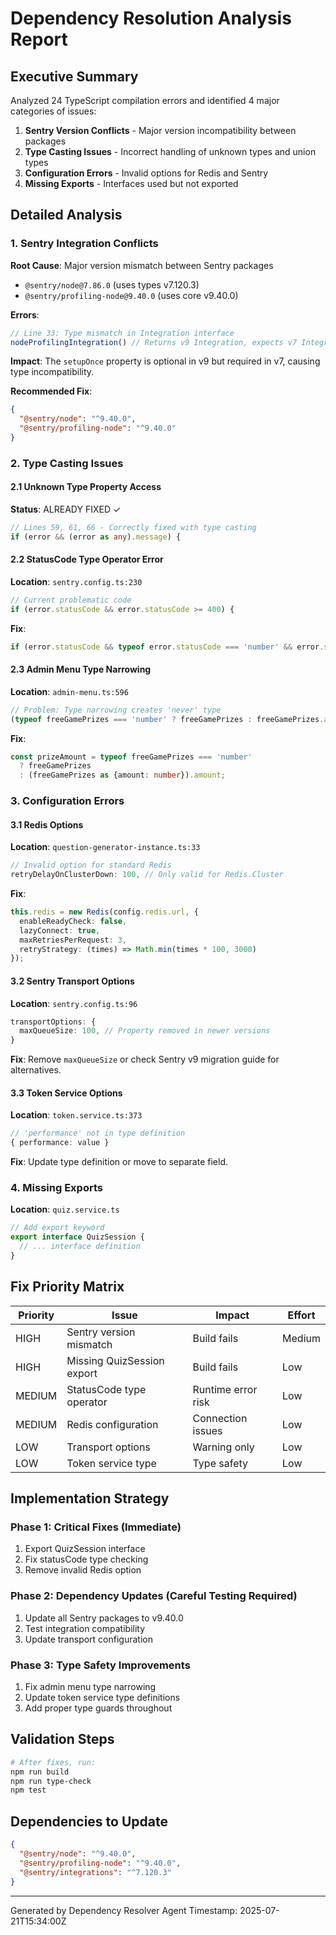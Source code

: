 # Dependency Resolution Analysis Report

## Executive Summary

Analyzed 24 TypeScript compilation errors and identified 4 major categories of issues:

1. **Sentry Version Conflicts** - Major version incompatibility between packages
2. **Type Casting Issues** - Incorrect handling of unknown types and union types
3. **Configuration Errors** - Invalid options for Redis and Sentry
4. **Missing Exports** - Interfaces used but not exported

## Detailed Analysis

### 1. Sentry Integration Conflicts

**Root Cause**: Major version mismatch between Sentry packages
- `@sentry/node@7.86.0` (uses types v7.120.3)
- `@sentry/profiling-node@9.40.0` (uses core v9.40.0)

**Errors**:
```typescript
// Line 33: Type mismatch in Integration interface
nodeProfilingIntegration() // Returns v9 Integration, expects v7 Integration
```

**Impact**: The `setupOnce` property is optional in v9 but required in v7, causing type incompatibility.

**Recommended Fix**:
```json
{
  "@sentry/node": "^9.40.0",
  "@sentry/profiling-node": "^9.40.0"
}
```

### 2. Type Casting Issues

#### 2.1 Unknown Type Property Access
**Status**: ALREADY FIXED ✓
```typescript
// Lines 59, 61, 66 - Correctly fixed with type casting
if (error && (error as any).message) {
```

#### 2.2 StatusCode Type Operator Error
**Location**: `sentry.config.ts:230`
```typescript
// Current problematic code
if (error.statusCode && error.statusCode >= 400) {
```

**Fix**:
```typescript
if (error.statusCode && typeof error.statusCode === 'number' && error.statusCode >= 400) {
```

#### 2.3 Admin Menu Type Narrowing
**Location**: `admin-menu.ts:596`
```typescript
// Problem: Type narrowing creates 'never' type
(typeof freeGamePrizes === 'number' ? freeGamePrizes : freeGamePrizes.amount)
```

**Fix**:
```typescript
const prizeAmount = typeof freeGamePrizes === 'number' 
  ? freeGamePrizes 
  : (freeGamePrizes as {amount: number}).amount;
```

### 3. Configuration Errors

#### 3.1 Redis Options
**Location**: `question-generator-instance.ts:33`
```typescript
// Invalid option for standard Redis
retryDelayOnClusterDown: 100, // Only valid for Redis.Cluster
```

**Fix**:
```typescript
this.redis = new Redis(config.redis.url, {
  enableReadyCheck: false,
  lazyConnect: true,
  maxRetriesPerRequest: 3,
  retryStrategy: (times) => Math.min(times * 100, 3000)
});
```

#### 3.2 Sentry Transport Options
**Location**: `sentry.config.ts:96`
```typescript
transportOptions: {
  maxQueueSize: 100, // Property removed in newer versions
}
```

**Fix**: Remove `maxQueueSize` or check Sentry v9 migration guide for alternatives.

#### 3.3 Token Service Options
**Location**: `token.service.ts:373`
```typescript
// 'performance' not in type definition
{ performance: value }
```

**Fix**: Update type definition or move to separate field.

### 4. Missing Exports

**Location**: `quiz.service.ts`
```typescript
// Add export keyword
export interface QuizSession {
  // ... interface definition
}
```

## Fix Priority Matrix

| Priority | Issue | Impact | Effort |
|----------|-------|--------|--------|
| HIGH | Sentry version mismatch | Build fails | Medium |
| HIGH | Missing QuizSession export | Build fails | Low |
| MEDIUM | StatusCode type operator | Runtime error risk | Low |
| MEDIUM | Redis configuration | Connection issues | Low |
| LOW | Transport options | Warning only | Low |
| LOW | Token service type | Type safety | Low |

## Implementation Strategy

### Phase 1: Critical Fixes (Immediate)
1. Export QuizSession interface
2. Fix statusCode type checking
3. Remove invalid Redis option

### Phase 2: Dependency Updates (Careful Testing Required)
1. Update all Sentry packages to v9.40.0
2. Test integration compatibility
3. Update transport configuration

### Phase 3: Type Safety Improvements
1. Fix admin menu type narrowing
2. Update token service type definitions
3. Add proper type guards throughout

## Validation Steps

```bash
# After fixes, run:
npm run build
npm run type-check
npm test
```

## Dependencies to Update

```json
{
  "@sentry/node": "^9.40.0",
  "@sentry/profiling-node": "^9.40.0",
  "@sentry/integrations": "^7.120.3"
}
```

---
Generated by Dependency Resolver Agent
Timestamp: 2025-07-21T15:34:00Z